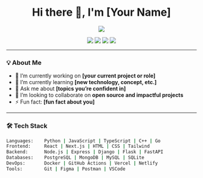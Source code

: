 

<!---
sreekumar2003/sreekumar2003 is a ✨ special ✨ repository because its `README.md` (this file) appears on your GitHub profile.
You can click the Preview link to take a look at your changes.
--->
<!-- Profile README Template -->

<h1 align="center">Hi there 👋, I'm [Your Name]</h1>

<p align="center">
  <img src="https://readme-typing-svg.herokuapp.com/?lines=Full-Stack+Developer;Open+Source+Enthusiast;Lifelong+Learner&center=true&width=500&height=45" />
</p>

<p align="center">
  <a href="https://github.com/[your-username]"><img src="https://img.shields.io/github/followers/[your-username]?label=Follow&style=social"></a>
  <a href="https://twitter.com/[your-twitter]"><img src="https://img.shields.io/twitter/follow/[your-twitter]?style=social"></a>
  <a href="https://www.linkedin.com/in/[your-linkedin]"><img src="https://img.shields.io/badge/-LinkedIn-blue?style=flat-square&logo=linkedin"></a>
  <a href="mailto:[your-email]"><img src="https://img.shields.io/badge/-Email-red?style=flat-square&logo=gmail&logoColor=white"></a>
</p>

---

### 💡 About Me

- 🔭 I’m currently working on **[your current project or role]**
- 🌱 I’m currently learning **[new technology, concept, etc.]**
- 💬 Ask me about **[topics you’re confident in]**
- 👯 I’m looking to collaborate on **open source and impactful projects**
- ⚡ Fun fact: **[fun fact about you]**

---

### 🛠️ Tech Stack

```bash
Languages:    Python | JavaScript | TypeScript | C++ | Go
Frontend:     React | Next.js | HTML | CSS | Tailwind
Backend:      Node.js | Express | Django | Flask | FastAPI
Databases:    PostgreSQL | MongoDB | MySQL | SQLite
DevOps:       Docker | GitHub Actions | Vercel | Netlify
Tools:        Git | Figma | Postman | VSCode
